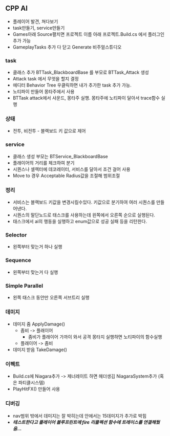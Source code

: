 ## CPP AI
- 플레이어 발견, 쳐다보기
- task만들기, service만들기
- Games아래 Source펼치면 프로젝트 이름 아래  프로젝트.Build.cs 에서 플러그인 추가 가능
- GameplayTasks 추가 다 닫고 Generate 비주얼스튜디오
### task
- 클래스 추가 BTTask_BlackboardBase 를 부모로 BTTask_Attack 생성
- Attack task 에서 무엇을 할지 결정
- 에디터 Behavior Tree 우클릭하면 내가 추가한 task 추가 가능.
- 노티파이 만들어 몽타주에서 사용
- BTTask attack에서 사운드, 몽타주 실행. 몽타주에 노티파이 달아서 trace함수 실행
### 상태
- 전투, 비전투 - 블랙보드 키 값으로 제어 

### service
- 클래스 생성 부모는 BTService_BlackboardBase 
- 플래이어의 거리를 체크하여 분기 
- 시퀀스나 셀렉터에 데코레이터, 서비스를 달아서 조건 걸어 사용
- Move to 경우 Acceptable Radius값을 조절해 범위조절

### 정리
- 서비스는 블랙보드 키값을 변경시킬수있다. 키값으로 분기하여 여러 시퀀스를 만들어낸다.
- 시퀀스의 말단노드로 태스크를 사용하는데 왼쪽에서 오른쪽 순으로 실행된다.
- 태스크에서 ai의 행동을 실행하고 enum값으로 성공 실패 등을 리턴한다.

### Selector
- 왼쪽부터 맞는거 하나 실행
### Sequence
- 왼쪽부터 맞는거 다 실행
### Simple Parallel
- 왼쪽 태스크 동안만 오른쪽 서브트리 실행

### 데미지
- 데미지 줌 ApplyDamage()
	- 좀비 -> 플래이어
		- 좀비가 플래이어 가까이 와서 공격 몽타지 실행하면 노티파이의 함수실행
	- 플래이어 -> 좀비
- 데미지 받음 TakeDamage()
### 이펙트
- Build.cs에 Niagara추가 -> 제너레이트 하면 헤더생김 NiagaraSystem추가 (혹은 파티클시스템)
- PlayHitFX() 만들어 사용

### 디버깅
- nav범위 밖에서 데미지는 잘 박히는데 안에서는 15데미지가 추가로 박힘
- ***테스트한다고 플레이어 블루프린트에 fire 리플렉션 함수에 트레이스를 연결해뒀음...*** 
